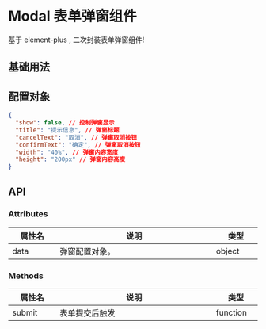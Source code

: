 # Modal 表单弹窗组件

基于 element-plus , 二次封装表单弹窗组件!

## 基础用法

<preview path="../../components/sunModal/index.vue" title="基本使用" description="可自定义配置搜索表单。"></preview>

## 配置对象

```json
{
  "show": false, // 控制弹窗显示
  "title": "提示信息", // 弹窗标题
  "cancelText": "取消", // 弹窗取消按钮
  "confirmText": "确定", // 弹窗取消按钮
  "width": "40%", // 弹窗内容宽度
  "height": "200px" // 弹窗内容高度
}
```

## API

### Attributes

| <div style="width: 80px">属性名</div> | <div style="width: 300px">说明</div> | <div style="width: 80px">类型</div> | <div style="width: 80px">默认 </div> |
| ------------------------------------- | ------------------------------------ | ----------------------------------- | ------------------------------------ |
| data                                  | 弹窗配置对象。                       | object                              |                                      |

### Methods

| <div style="width: 80px">属性名</div> | <div style="width: 300px">说明</div> | <div style="width: 80px">类型</div> | <div style="width: 80px">默认 </div> |
| ------------------------------------- | ------------------------------------ | ----------------------------------- | ------------------------------------ |
| submit                                | 表单提交后触发                       | function                            |                                      |
